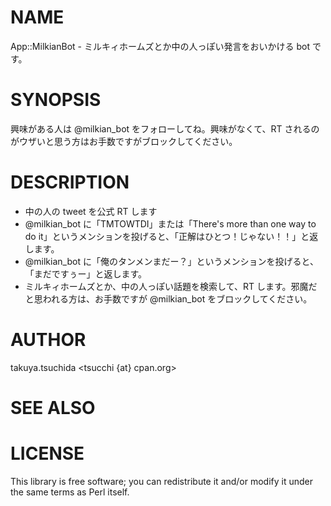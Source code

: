 # NAME

App::MilkianBot - ミルキィホームズとか中の人っぽい発言をおいかける bot です。

# SYNOPSIS

興味がある人は @milkian\_bot をフォローしてね。興味がなくて、RT されるのがウザいと思う方はお手数ですがブロックしてください。

# DESCRIPTION

- 中の人の tweet を公式 RT します
- @milkian\_bot に「TMTOWTDI」または「There's more than one way to do it」というメンションを投げると、「正解はひとつ！じゃない！！」と返します。
- @milkian\_bot に「俺のタンメンまだー？」というメンションを投げると、「まだですぅー」と返します。
- ミルキィホームズとか、中の人っぽい話題を検索して、RT します。邪魔だと思われる方は、お手数ですが @milkian\_bot をブロックしてください。

# AUTHOR

takuya.tsuchida <tsucchi {at} cpan.org>

# SEE ALSO

# LICENSE

This library is free software; you can redistribute it and/or modify
it under the same terms as Perl itself.
